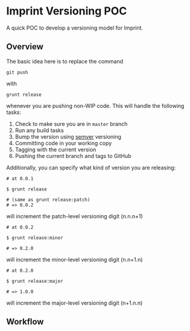 Imprint Versioning POC
======================

A quick POC to develop a versioning model for Imprint. 

Overview
--------

The basic idea here is to replace the command

    git push

with 

    grunt release

whenever you are pushing non-WIP code. This will handle the following tasks:

 1. Check to make sure you are in `master` branch
 2. Run any build tasks
 3. Bump the version using [semver](http://semver.org/) versioning
 4. Committing code in your working copy
 5. Tagging with the current version
 6. Pushing the current branch and tags to GitHub

Additionally, you can specify what kind of version you are releasing:

    # at 0.0.1

    $ grunt release
    
    # (same as grunt release:patch)
    # => 0.0.2

will increment the patch-level versioning digit (n.n.n+1)

    # at 0.0.2

    $ grunt release:minor

    # => 0.2.0

will increment the minor-level versioning digit (n.n+1.n)

    # at 0.2.0

    $ grunt release:major

    # => 1.0.0

will increment the major-level versioning digit (n+1.n.n)


Workflow
--------



